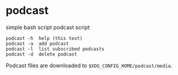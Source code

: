 # podcast
simple bash script podcast script

	podcast -h  help (this text)
	podcast -a  add podcast
	podcast -l  list subscribed podcasts
	podcast -d  delete podcast

Podcast files are downloaded to `$XDG_CONFIG_HOME/podcast/media`.
